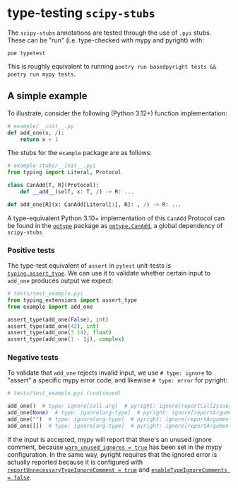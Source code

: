 # type-testing `scipy-stubs`

The `scipy-stubs` annotations are tested through the use of `.pyi` stubs.
These can be "run" (i.e. type-checked with mypy and pyright) with:

```shell
poe typetest
```

This is roughly equivalent to running `poetry run basedpyright tests && poetry run mypy tests`.

## A simple example

To illustrate, consider the following (Python 3.12+) function implementation:

```py
# example/__init__.py
def add_one(x, /):
    return x + 1
```

The stubs for the `example` package are as follows:

```pyi
# example-stubs/__init__.pyi
from typing import Literal, Protocol

class CanAdd[T, R](Protocol):
    def __add__(self, x: T, /) -> R: ...

def add_one[R](x: CanAdd[Literal[1], R]: , /) -> R: ...
```

A type-equivalent Python 3.10+ implementation of this `CanAdd` Protocol can be found in the
[`optype`][optype] package as [`optype.CanAdd`][optype-binops], a global dependency of `scipy-stubs`

### Positive tests

The type-test equivalent of `assert` in `pytest` unit-tests is [`typing.assert_type`][assert_type].
We can use it to validate whether certain input to `add_one` produces output we expect:

```pyi
# tests/test_example.pyi
from typing_extensions import assert_type
from example import add_one

assert_type(add_one(False), int)
assert_type(add_one(42), int)
assert_type(add_one(3.14), float)
assert_type(add_one(1 - 1j), complex)
```

### Negative tests

To validate that `add_one` rejects invalid input, we use `# type: ignore` to "assert"
a specific mypy error code, and likewise `# type: error` for pyright:

```pyi
# tests/test_example.pyi (continued)

add_one()  # type: ignore[call-arg]  # pyright: ignore[reportCallIssue]
add_one(None)  # type: ignore[arg-type]  # pyright: ignore[reportArgumentType]
add_one("")  # type: ignore[arg-type]  # pyright: ignore[reportArgumentType]
add_one([])  # type: ignore[arg-type]  # pyright: ignore[reportArgumentType]
```

If the input is accepted, mypy will report that there's an unused ignore comment, because
[`warn_unused_ignores = true`][mypy-warn-ignore] has been set in the mypy configuration.
In the same way, pyright requires that the ignored error is actually reported because it
is configured with [`reportUnnecessaryTypeIgnoreComment = true`][bpr-rules] and
[`enableTypeIgnoreComments = false`][bpr-rules].

[assert_type]: https://docs.python.org/3/library/typing.html#typing.assert_type
[bpr-rules]: https://docs.basedpyright.com/latest/configuration/config-files/#type-check-rule-overrides
[mypy-warn-ignore]: https://kotlinisland.github.io/basedmypy/config_file.html#confval-warn_unused_ignores
[optype]: https://github.com/jorenham/optype
[optype-binops]: https://github.com/jorenham/optype?tab=readme-ov-file#binary-operations
